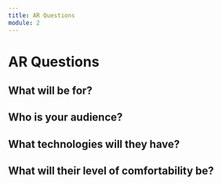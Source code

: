 ```yaml
---
title: AR Questions
module: 2
---
```


# AR Questions

## What will be for?

## Who is your audience?

## What technologies will they have?

## What will their level of comfortability be?

